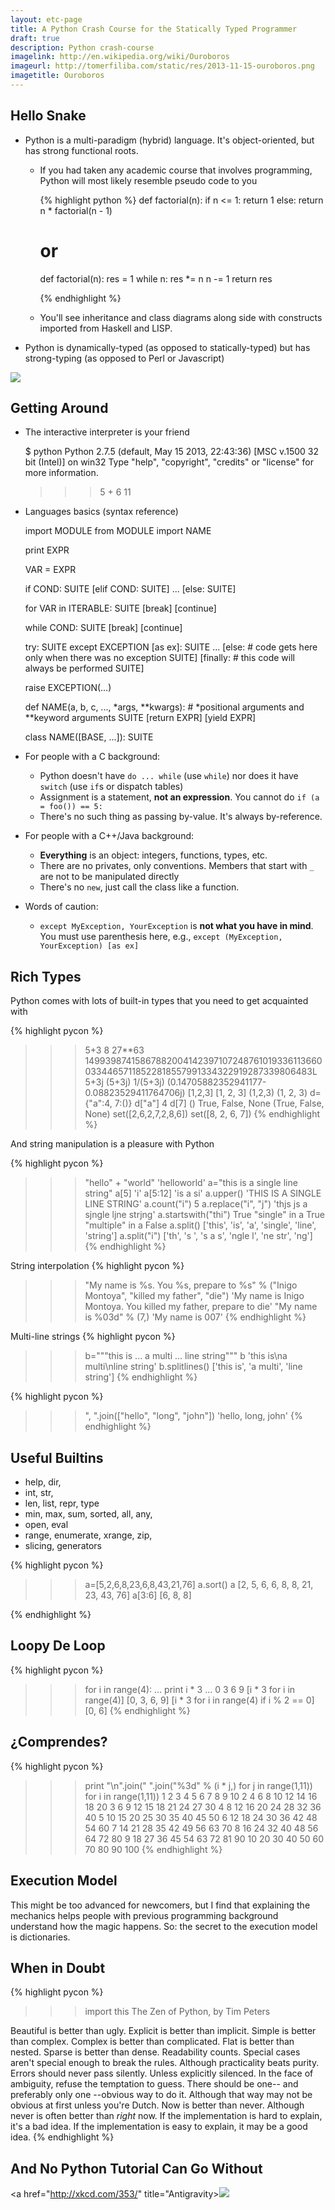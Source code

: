 ```yaml
---
layout: etc-page
title: A Python Crash Course for the Statically Typed Programmer
draft: true
description: Python crash-course
imagelink: http://en.wikipedia.org/wiki/Ouroboros
imageurl: http://tomerfiliba.com/static/res/2013-11-15-ouroboros.png
imagetitle: Ouroboros
---
```


## Hello Snake ##

* Python is a multi-paradigm (hybrid) language. It's object-oriented, but has strong functional roots.
  * If you had taken any academic course that involves programming, Python will most likely resemble pseudo code to you

    {% highlight python %}
    def factorial(n):
        if n <= 1:
            return 1
        else:
            return n * factorial(n - 1)
    
    # or
    
    def factorial(n):
        res = 1
        while n:
            res *= n
            n -= 1
        return res

    {% endhighlight %}

  * You'll see inheritance and class diagrams along side with constructs imported from Haskell and LISP.

* Python is dynamically-typed (as opposed to statically-typed) but has strong-typing 
  (as opposed to Perl or Javascript) 

<img src="http://tomerfiliba.com/static/res/2013-11-15-perl.png">

## Getting Around ##

* The interactive interpreter is your friend

    $ python
    Python 2.7.5 (default, May 15 2013, 22:43:36) [MSC v.1500 32 bit (Intel)] on win32
    Type "help", "copyright", "credits" or "license" for more information.
    >>> 5 + 6
    11

* Languages basics (syntax reference)

    import MODULE
    from MODULE import NAME
    
    
    print EXPR
    
    
    VAR = EXPR
    
    
    if COND:
        SUITE
    [elif COND:
        SUITE]
    ...
    [else:
        SUITE]
    
    
    for VAR in ITERABLE:
        SUITE
        [break]
        [continue]
    
    
    while COND:
        SUITE
        [break]
        [continue]
    
    
    try:
        SUITE
    except EXCEPTION [as ex]:
        SUITE
    ...
    [else:                      # code gets here only when there was no exception
        SUITE] 
    [finally:                   # this code will always be performed
        SUITE]
    
    
    raise EXCEPTION(...)
    
    
    def NAME(a, b, c, ..., *args, **kwargs):     # *positional arguments and **keyword arguments
        SUITE
        [return EXPR]
        [yield EXPR]
    
    
    class NAME([BASE, ...]):
        SUITE

* For people with a C background:
  * Python doesn't have ``do ... while`` (use ``while``) nor does it have ``switch`` (use ``if``s or 
     dispatch tables)
  * Assignment is a statement, **not an expression**. You cannot do ``if (a = foo()) == 5:``
  * There's no such thing as passing by-value. It's always by-reference.

* For people with a C++/Java background:
  * **Everything** is an object: integers, functions, types, etc.
  * There are no privates, only conventions. Members that start with ``_`` are not to be manipulated directly
  * There's no ``new``, just call the class like a function.

* Words of caution:
  * ``except MyException, YourException`` is **not what you have in mind**. You must use parenthesis here, e.g., 
    ``except (MyException, YourException) [as ex]`` 


## Rich Types ##

Python comes with lots of built-in types that you need to get acquainted with 

{% highlight pycon %}
>>> 5+3
8
>>> 27**63
1499398741586788200414239710724876101933611366003344657118522818557991334322919287339806483L
>>> 5+3j
(5+3j)
>>> 1/(5+3j)
(0.14705882352941177-0.08823529411764706j)
>>> [1,2,3]
[1, 2, 3]
>>> (1,2,3)
(1, 2, 3)
>>> d={"a":4, 7:()}
>>> d["a"]
4
>>> d[7]
()
>>> True, False, None
(True, False, None)
>>> set([2,6,2,7,2,8,6])
set([8, 2, 6, 7])
{% endhighlight %}

And string manipulation is a pleasure with Python 

{% highlight pycon %}
>>> "hello" + "world"
'helloworld'
>>> a="this is a single line string"
>>> a[5]
'i'
>>> a[5:12]
'is a si'
>>> a.upper()
'THIS IS A SINGLE LINE STRING'
>>> a.count("i")
5
>>> a.replace("i", "j")
'thjs js a sjngle ljne strjng'
>>> a.startswith("thi")
True
>>> "single" in a
True
>>> "multiple" in a
False
>>> a.split()
['this', 'is', 'a', 'single', 'line', 'string']
>>> a.split("i")
['th', 's ', 's a s', 'ngle l', 'ne str', 'ng']
{% endhighlight %}

String interpolation
{% highlight pycon %}
>>> "My name is %s. You %s, prepare to %s" % ("Inigo Montoya", "killed my father", "die")
'My name is Inigo Montoya. You killed my father, prepare to die'
>>> "My name is %03d" % (7,)
'My name is 007'
{% endhighlight %}

Multi-line strings
{% highlight pycon %}
>>> b="""this is
... a multi
... line string"""
>>> b
'this is\na multi\nline string'
>>> b.splitlines()
['this is', 'a multi', 'line string']
{% endhighlight %}


{% highlight pycon %}
>>> ", ".join(["hello", "long", "john"])
'hello, long, john'
{% endhighlight %}


## Useful Builtins ##

* help, dir, 
* int, str, 
* len, list, repr, type
* min, max, sum, sorted, all, any, 
* open, eval
* range, enumerate, xrange, zip,
* slicing, generators
 

{% highlight pycon %}

>>> a=[5,2,6,8,23,6,8,43,21,76]
>>> a.sort()
>>> a
[2, 5, 6, 6, 8, 8, 21, 23, 43, 76]
>>> a[3:6]
[6, 8, 8]
>>>


{% endhighlight %}

## Loopy De Loop ##

{% highlight pycon %}
>>> for i in range(4):
...     print i * 3
...
0
3
6
9
>>> [i * 3 for i in range(4)]
[0, 3, 6, 9]
>>> [i * 3 for i in range(4) if i % 2 == 0]
[0, 6]
{% endhighlight %}

## ¿Comprendes? ##


{% highlight pycon %}
>>> print "\n".join(" ".join("%3d" % (i * j,) for j in range(1,11)) for i in range(1,11))
  1   2   3   4   5   6   7   8   9  10
  2   4   6   8  10  12  14  16  18  20
  3   6   9  12  15  18  21  24  27  30
  4   8  12  16  20  24  28  32  36  40
  5  10  15  20  25  30  35  40  45  50
  6  12  18  24  30  36  42  48  54  60
  7  14  21  28  35  42  49  56  63  70
  8  16  24  32  40  48  56  64  72  80
  9  18  27  36  45  54  63  72  81  90
 10  20  30  40  50  60  70  80  90 100
{% endhighlight %}


## Execution Model ##

This might be too advanced for newcomers, but I find that explaining the mechanics helps people with previous 
programming background understand how the magic happens. So: the secret to the execution model is dictionaries.




## When in Doubt ##

{% highlight pycon %}
>>> import this
The Zen of Python, by Tim Peters

Beautiful is better than ugly.
Explicit is better than implicit.
Simple is better than complex.
Complex is better than complicated.
Flat is better than nested.
Sparse is better than dense.
Readability counts.
Special cases aren't special enough to break the rules.
Although practicality beats purity.
Errors should never pass silently.
Unless explicitly silenced.
In the face of ambiguity, refuse the temptation to guess.
There should be one-- and preferably only one --obvious way to do it.
Although that way may not be obvious at first unless you're Dutch.
Now is better than never.
Although never is often better than *right* now.
If the implementation is hard to explain, it's a bad idea.
If the implementation is easy to explain, it may be a good idea.
{% endhighlight %}


## And No Python Tutorial Can Go Without ##

<a href="http://xkcd.com/353/" title="Antigravity><img src="http://imgs.xkcd.com/comics/python.png"></a>








